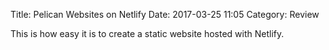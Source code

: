 Title: Pelican Websites on Netlify
Date: 2017-03-25 11:05
Category: Review

This is how easy it is to create a static website hosted with Netlify. 
